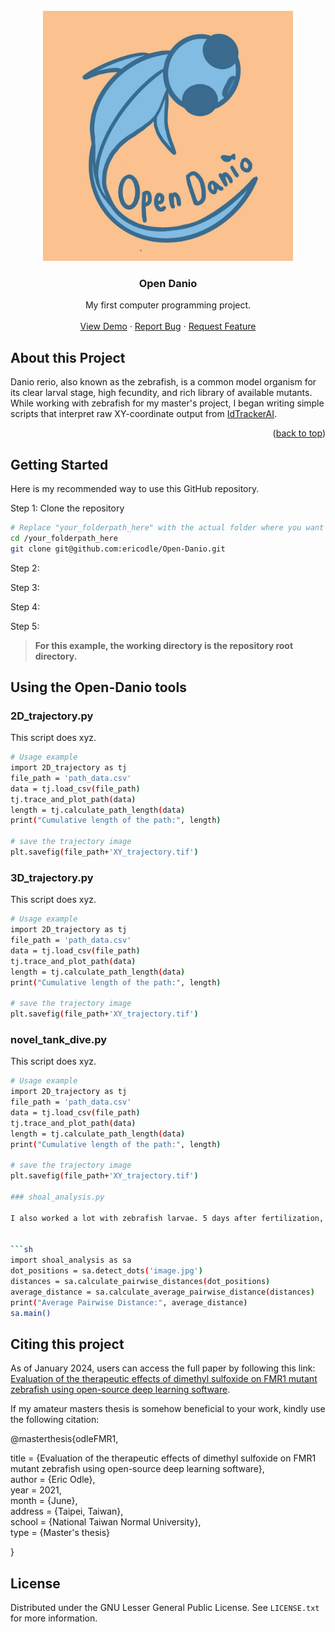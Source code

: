 <!-- PROJECT LOGO -->
<br />
<div align="center">
  <a href="https://github.com/github_username/repo_name">
    <img src="https://github.com/ericodle/Open-Danio/blob/main/misc/opendanio_logo.jpeg" alt="Logo" width="400" height="400">
  </a>

<h3 align="center">Open Danio</h3>

  <p align="center">
    My first computer programming project.
    <br />
    <br />
    <a href="https://github.com/github_username/repo_name">View Demo</a>
    ·
    <a href="https://github.com/github_username/repo_name/issues">Report Bug</a>
    ·
    <a href="https://github.com/github_username/repo_name/issues">Request Feature</a>
  </p>
</div>


<!-- ABOUT THE PROJECT -->
## About this Project

Danio rerio, also known as the zebrafish, is a common model organism for its clear larval stage, high fecundity, and rich library of available mutants. While working with zebrafish for my master's project, I began writing simple scripts that interpret raw XY-coordinate output from [IdTrackerAI](https://gitlab.com/polavieja_lab/idtrackerai).

<p align="right">(<a href="#top">back to top</a>)</p>

## Getting Started

Here is my recommended way to use this GitHub repository.

Step 1: Clone the repository

  ```sh
  # Replace "your_folderpath_here" with the actual folder where you want the project to go.
  cd /your_folderpath_here
  git clone git@github.com:ericodle/Open-Danio.git
  ```

Step 2:

Step 3:

Step 4:

Step 5:

> __For this example, the working directory is the repository root directory.__ 

## Using the Open-Danio tools

### 2D_trajectory.py

This script does xyz.

  ```sh
# Usage example
import 2D_trajectory as tj
file_path = 'path_data.csv'
data = tj.load_csv(file_path)
tj.trace_and_plot_path(data)
length = tj.calculate_path_length(data)
print("Cumulative length of the path:", length)

# save the trajectory image
plt.savefig(file_path+'XY_trajectory.tif')
  ```


### 3D_trajectory.py

This script does xyz.

  ```sh
# Usage example
import 2D_trajectory as tj
file_path = 'path_data.csv'
data = tj.load_csv(file_path)
tj.trace_and_plot_path(data)
length = tj.calculate_path_length(data)
print("Cumulative length of the path:", length)

# save the trajectory image
plt.savefig(file_path+'XY_trajectory.tif')
  ```

### novel_tank_dive.py

This script does xyz.

  ```sh
# Usage example
import 2D_trajectory as tj
file_path = 'path_data.csv'
data = tj.load_csv(file_path)
tj.trace_and_plot_path(data)
length = tj.calculate_path_length(data)
print("Cumulative length of the path:", length)

# save the trajectory image
plt.savefig(file_path+'XY_trajectory.tif')

### shoal_analysis.py

I also worked a lot with zebrafish larvae. 5 days after fertilization, zebrafish have hatched from their egg and are capable of twitchy swim bursts when agitated. 5-day-old zebrafish also display shoaling --- the tendency to swim in close proximity to one another. The shoal_analysis.py script takes a 2-column table of paired data containing the X pixel position in the first column and Y pixel position in the second column. This data is obtained from static images of petri dishes housing larval zebrafish. The images were processed using ImageJ to make an XY coordinate list of each fish. While the image processing step is time-consuming and could be automated, I chose to do it the slow but reliable way. Still, this script saves time by automating the calculation of inter-fish distance for each individual with respect to every other individual present. Then, the arithmetic mean of all the unique inter-fish euclidean distances is calculated to generate a single "shoal cohesion" value. 


  ```sh
import shoal_analysis as sa
dot_positions = sa.detect_dots('image.jpg')
distances = sa.calculate_pairwise_distances(dot_positions)
average_distance = sa.calculate_average_pairwise_distance(distances)
print("Average Pairwise Distance:", average_distance)
sa.main()
  ```
## Citing this project


As of January 2024, users can access the full paper by following this link: [Evaluation of the therapeutic effects of dimethyl sulfoxide on FMR1 mutant zebrafish using open-source deep learning software](https://www.google.com/url?sa=t&rct=j&q=&esrc=s&source=web&cd=&ved=2ahUKEwii7qGgzMKDAxVNmK8BHXF2D7sQFnoECAsQAQ&url=http%3A%2F%2Frportal.lib.ntnu.edu.tw%2Fbitstreams%2F2534e275-1fa0-44c6-883a-7024325cdcb1%2Fdownload&usg=AOvVaw0MRYBsjjBFlv8bwUM1aeuR&opi=89978449).

If my amateur masters thesis is somehow beneficial to your work, kindly use the following citation:


@masterthesis{odleFMR1,<br/>
  <p>title        = {Evaluation of the therapeutic effects of dimethyl sulfoxide on FMR1 mutant zebrafish using open-source deep learning software},<br/>
  author       = {Eric Odle},<br/>
  year         = 2021,<br/>
  month        = {June},<br/>
  address      = {Taipei, Taiwan},<br/>
  school       = {National Taiwan Normal University},<br/>
  type         = {Master's thesis}<br/></p>
}


<!-- LICENSE -->
## License

Distributed under the GNU Lesser General Public License. See `LICENSE.txt` for more information.
